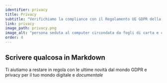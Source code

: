 ```yaml
---
identifier: privacy
title: Privacy
subtitle: "Verifichiamo la compliance con il Regolamento UE GDPR della tua organizzazione, e siamo inoltre a tua disposizione per svolgere l’attività di Data Protection Officer"
link: privacy
image_path: privacy.png
image_alt: "persona seduta al computer circondata da fogli di carta e con a fianco un simbolo di uno scudo con un lucchetto"
order: 4
---
```


## Scrivere qualcosa in Markdown

Ti aiutiamo a restare in regola con le ultime novità dal mondo GDPR e privacy per il tuo mondo digitale e _documentale_